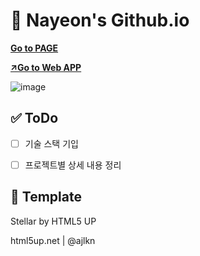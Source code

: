 # 👧 Nayeon's Github.io
[**Go to PAGE**](http://nayeon1107.github.io)


[**↗Go to Web APP**](https://nayeon-blog.web.app/)


![image](https://github.com/nayeon1107/nayeon1107.github.io/assets/88521667/ae5fbc08-a112-44f3-9876-ff43336256ae)



## ✅ ToDo
- [ ] 기술 스택 기입
- [ ] 프로젝트별 상세 내용 정리



## 📎 Template
Stellar by HTML5 UP

html5up.net | @ajlkn
